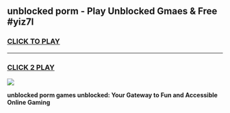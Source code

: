 
## unblocked porm - Play Unblocked Gmaes & Free #yiz7l
<h3>
<a href="https://news.freeplayer.one?title=unblocked_porm&ref=27F">CLICK TO PLAY</a></h3>
<hr>

<h3>
<a href="https://news.freeplayer.one?title=unblocked_porm&ref=27F">CLICK 2 PLAY</a>
  
</h3>

<a href="https://news.freeplayer.one?title=unblocked_porm&ref=27F/"><img src="https://clearcache.store/games.png"></a>


**unblocked porm games unblocked: Your Gateway to Fun and Accessible Online Gaming**
